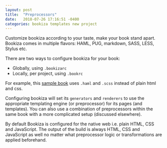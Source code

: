 ```yaml
---
layout: post
title:  "Preprocessors"
date:   2018-07-26 17:16:51 -0400
categories: bookiza templates new project
---
```


Customize bookiza according to your taste, make your book stand apart. Bookiza comes in multiple flavors: HAML, PUG, markdown, SASS, LESS, Stylus etc. 

There are two ways to configure bookiza for your book:

- Globally, using `.bookizarc`
- Locally, per project, using `.bookrc`

For example, this [sample book](https://github.com/marvindanig/bookiza-framework) uses `.haml` and `.scss` instead of plain html and css.

Configuring bookiza will set its `generators` and `renderers` to use the appropriate templating engine (or preprocessor) for its pages (and templates). You can also use a combination of preprocessors within the same book with a more complicated setup (discussed elsewhere). 

By default Bookiza is configured for the native web i.e. plain HTML, CSS and JavaScript. The output of the build is always HTML, CSS and JavaScript as well no matter what preprocessor logic or transformations are applied beforehand. 
